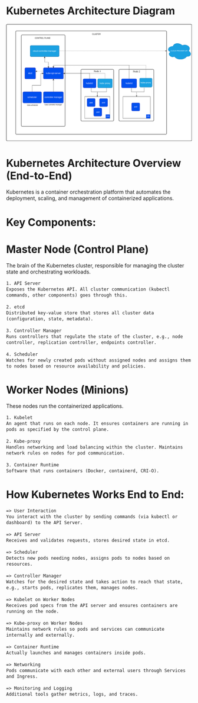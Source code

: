 # Kubernetes Architecture Diagram

![(kubernetes-cluster-architecture.svg)](kubernetes-cluster-architecture.svg)


# Kubernetes Architecture Overview (End-to-End)

Kubernetes is a container orchestration platform that automates the deployment, scaling, and management of containerized applications.

# Key Components:

# Master Node (Control Plane)
The brain of the Kubernetes cluster, responsible for managing the cluster state and orchestrating workloads.

    1. API Server
    Exposes the Kubernetes API. All cluster communication (kubectl commands, other components) goes through this.

    2. etcd
    Distributed key-value store that stores all cluster data (configuration, state, metadata).

    3. Controller Manager
    Runs controllers that regulate the state of the cluster, e.g., node controller, replication controller, endpoints controller.

    4. Scheduler
    Watches for newly created pods without assigned nodes and assigns them to nodes based on resource availability and policies.

# Worker Nodes (Minions)
These nodes run the containerized applications.

    1. Kubelet
    An agent that runs on each node. It ensures containers are running in pods as specified by the control plane.

    2. Kube-proxy
    Handles networking and load balancing within the cluster. Maintains network rules on nodes for pod communication.

    3. Container Runtime
    Software that runs containers (Docker, containerd, CRI-O).

# How Kubernetes Works End to End:
    => User Interaction
    You interact with the cluster by sending commands (via kubectl or dashboard) to the API Server.

    => API Server
    Receives and validates requests, stores desired state in etcd.

    => Scheduler
    Detects new pods needing nodes, assigns pods to nodes based on resources.

    => Controller Manager
    Watches for the desired state and takes action to reach that state, e.g., starts pods, replicates them, manages nodes.

    => Kubelet on Worker Nodes
    Receives pod specs from the API server and ensures containers are running on the node.

    => Kube-proxy on Worker Nodes
    Maintains network rules so pods and services can communicate internally and externally.

    => Container Runtime
    Actually launches and manages containers inside pods.

    => Networking
    Pods communicate with each other and external users through Services and Ingress.

    => Monitoring and Logging
    Additional tools gather metrics, logs, and traces.